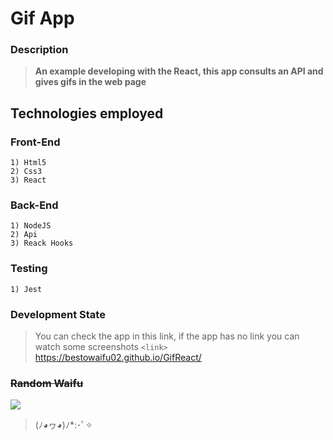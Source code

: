 # Gif App

### Description
> **An example developing with the React, this app consults an API and gives gifs in the web page**

## Technologies employed

### Front-End
	
	1) Html5
    2) Css3
    3) React
	

### Back-End

	1) NodeJS
    2) Api
    3) Reack Hooks

### Testing

	1) Jest
    


		
### Development State

> You can check the app in this link, if the app has no link you can watch some screenshots
`<link>` <https://bestowaifu02.github.io/GifReact/>


### <s>Random Waifu</s>

![](https://i.imgur.com/I3esbgG.png)

> (ﾉ◕ヮ◕)ﾉ*:･ﾟ✧
